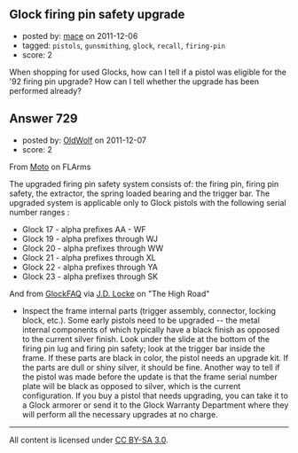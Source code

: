 ## Glock firing pin safety upgrade

- posted by: [mace](https://stackexchange.com/users/-1/163-mace) on 2011-12-06
- tagged: `pistols`, `gunsmithing`, `glock`, `recall`, `firing-pin`
- score: 2

When shopping for used Glocks, how can I tell if a pistol was eligible for the '92 firing pin upgrade? How can I tell whether the upgrade has been performed already?


## Answer 729

- posted by: [OldWolf](https://stackexchange.com/users/-1/111-oldwolf) on 2011-12-07
- score: 2

From [Moto](http://www.flarms.com/forums/showthread.php?113-Glock-Serial-Numbers) on FLArms

The upgraded firing pin safety system consists of: the firing pin, firing pin safety, the extractor, the spring loaded bearing and the trigger bar. The upgraded system is applicable only to Glock pistols with the following serial number ranges :

* Glock 17 - alpha prefixes AA - WF
* Glock 19 - alpha prefixes through WJ
* Glock 20 - alpha prefixes through WW
* Glock 21 - alpha prefixes through XL
* Glock 22 - alpha prefixes through YA
* Glock 23 - alpha prefixes through SK

And from [GlockFAQ](http://www.glockfaq.com) via [J.D. Locke](http://www.thehighroad.org/archive/index.php/t-755.html) on "The High Road"

* Inspect the frame internal parts (trigger assembly, connector, locking block, etc.). Some early pistols need to be upgraded -- the metal internal components of which typically have a black finish as opposed to the current silver finish. Look under the slide at the bottom of the firing pin lug and firing pin safety; look at the trigger bar inside the frame. If these parts are black in color, the pistol needs an upgrade kit. If the parts are dull or shiny silver, it should be fine. Another way to tell if the pistol was made before the update is that the frame serial number plate will be black as opposed to silver, which is the current configuration. If you buy a pistol that needs upgrading, you can take it to a Glock armorer or send it to the Glock Warranty Department where they will perform all the necessary upgrades at no charge.




---

All content is licensed under [CC BY-SA 3.0](https://creativecommons.org/licenses/by-sa/3.0/).
